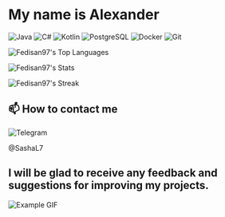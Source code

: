 #  My name is Alexander 


![Java](https://img.shields.io/badge/java-%23808080.svg?style=for-the-badge&logo=java&logoColor=white)
![C#](https://img.shields.io/badge/c%23-%23808080.svg?style=for-the-badge&logo=c-sharp&logoColor=white)
![Kotlin](https://img.shields.io/badge/kotlin-%23808080.svg?style=for-the-badge&logo=kotlin&logoColor=white)
![PostgreSQL](https://img.shields.io/badge/postgresql-%23808080.svg?style=for-the-badge&logo=postgresql&logoColor=white)
![Docker](https://img.shields.io/badge/docker-%23808080.svg?style=for-the-badge&logo=docker&logoColor=white)
![Git](https://img.shields.io/badge/git-%23808080.svg?style=for-the-badge&logo=git&logoColor=white)

![Fedisan97's Top Languages](https://github-readme-stats.vercel.app/api/top-langs/?username=Fedisan97&theme=cobalt&show_icons=true&hide_border=true&layout=compact)

![Fedisan97's Stats](https://github-readme-stats.vercel.app/api?username=Fedisan97&theme=cobalt&show_icons=true&hide_border=true&count_private=true)

![Fedisan97's Streak](https://github-readme-streak-stats.herokuapp.com/?user=Fedisan97&theme=cobalt&hide_border=true)

## 📫 How to contact me
![Telegram](https://img.shields.io/badge/Telegram-2CA5E0?style=flat-square&logo=telegram&logoColor=white&height=30)

@SashaL7

## I will be glad to receive any feedback and suggestions for improving my projects.
>
 ![Example GIF](https://i.pinimg.com/originals/f7/64/10/f76410086df1c7b9244bfb19b83a4d91.gif)

